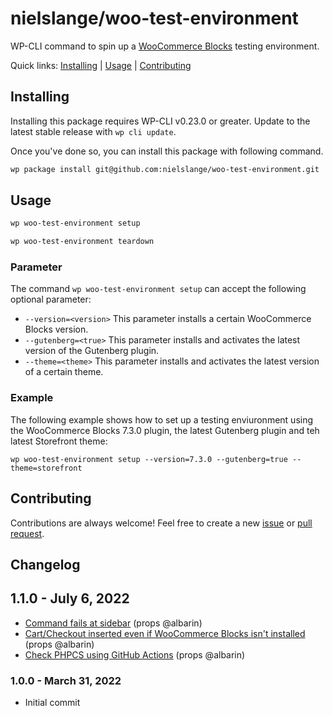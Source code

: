 # nielslange/woo-test-environment

WP-CLI command to spin up a [WooCommerce Blocks](https://wordpress.org/plugins/woo-gutenberg-products-block/) testing environment.

Quick links: [Installing](#installing) | [Usage](#usage) | [Contributing](#contributing)

## Installing

Installing this package requires WP-CLI v0.23.0 or greater. Update to the latest stable release with `wp cli update`.

Once you've done so, you can install this package with following command.

```sh
wp package install git@github.com:nielslange/woo-test-environment.git
```

## Usage

```sh
wp woo-test-environment setup
```

```sh
wp woo-test-environment teardown
```

### Parameter

The command `wp woo-test-environment setup` can accept the following optional parameter:

- `--version=<version>` This parameter installs a certain WooCommerce Blocks version.
- `--gutenberg=<true>` This parameter installs and activates the latest version of the Gutenberg plugin.
- `--theme=<theme>` This parameter installs and activates the latest version of a certain theme.

### Example

The following example shows how to set up a testing enviuronment using the WooCommerce Blocks 7.3.0 plugin, the latest Gutenberg plugin and teh latest Storefront theme:

```
wp woo-test-environment setup --version=7.3.0 --gutenberg=true --theme=storefront
```

## Contributing

Contributions are always welcome! Feel free to create a new [issue](https://github.com/nielslange/woo-test-environment/issues) or [pull request](https://github.com/nielslange/woo-test-environment/pulls).

## Changelog

## 1.1.0 - July 6, 2022

- [Command fails at sidebar](https://github.com/nielslange/woo-test-environment/issues/2) (props @albarin)
- [Cart/Checkout inserted even if WooCommerce Blocks isn't installed](https://github.com/nielslange/woo-test-environment/issues/3) (props @albarin)
- [Check PHPCS using GitHub Actions](https://github.com/nielslange/woo-test-environment/issues/7) (props @albarin)

### 1.0.0 - March 31, 2022

- Initial commit
